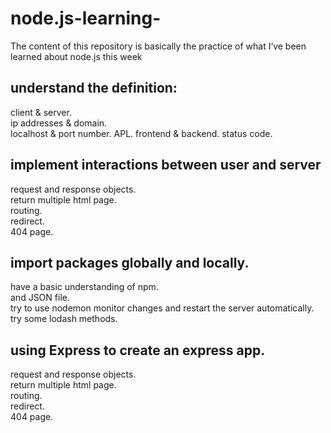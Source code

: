 # node.js-learning-
The content of this repository is basically the practice of what I‘ve been learned about node.js this week

## understand the definition:    
  client & server.   
  ip addresses & domain.   
  localhost & port number. 
  APL. 
  frontend & backend. 
  status code. 

## implement interactions between user and server    
  request and response objects.   
  return multiple html page.   
  routing.   
  redirect.   
  404 page.   
  
## import packages globally and locally.   
  have a basic understanding of npm.   
  and JSON file.   
  try to use nodemon monitor changes and restart the server automatically.   
  try some lodash methods.   

## using Express to create an express app.   
  request and response objects.   
  return multiple html page.   
  routing.   
  redirect.   
  404 page.   
  
   
